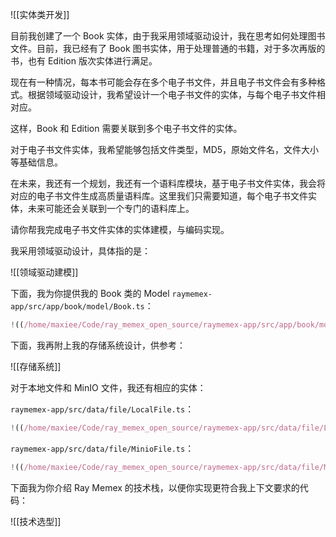 ![[实体类开发]]

目前我创建了一个 Book 实体，由于我采用领域驱动设计，我在思考如何处理图书文件。目前，我已经有了 Book 图书实体，用于处理普通的书籍，对于多次再版的书，也有 Edition 版次实体进行满足。

现在有一种情况，每本书可能会存在多个电子书文件，并且电子书文件会有多种格式。根据领域驱动设计，我希望设计一个电子书文件的实体，与每个电子书文件相对应。

这样，Book 和 Edition 需要关联到多个电子书文件的实体。

对于电子书文件实体，我希望能够包括文件类型，MD5，原始文件名，文件大小等基础信息。

在未来，我还有一个规划，我还有一个语料库模块，基于电子书文件实体，我会将对应的电子书文件生成高质量语料库。这里我们只需要知道，每个电子书文件实体，未来可能还会关联到一个专门的语料库上。

请你帮我完成电子书文件实体的实体建模，与编码实现。

我采用领域驱动设计，具体指的是：

![[领域驱动建模]]

下面，我为你提供我的 Book 类的 Model `raymemex-app/src/app/book/model/Book.ts`：

```ts
!((/home/maxiee/Code/ray_memex_open_source/raymemex-app/src/app/book/model/Book.ts))
```

下面，我再附上我的存储系统设计，供参考：

![[存储系统]]

对于本地文件和 MinIO 文件，我还有相应的实体：

`raymemex-app/src/data/file/LocalFile.ts`：

```ts
!((/home/maxiee/Code/ray_memex_open_source/raymemex-app/src/data/file/LocalFile.ts))
```

`raymemex-app/src/data/file/MinioFile.ts`：

```ts
!((/home/maxiee/Code/ray_memex_open_source/raymemex-app/src/data/file/MinioFile.ts))
```

下面我为你介绍 Ray Memex 的技术栈，以便你实现更符合我上下文要求的代码：

![[技术选型]]